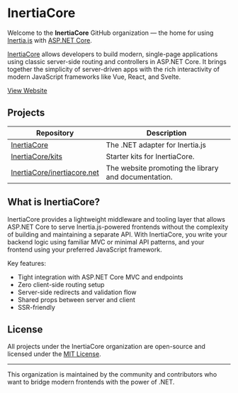 # InertiaCore

Welcome to the **InertiaCore** GitHub organization — the home for using [Inertia.js](https://inertiajs.com/file-uploads) with [ASP.NET Core](https://dotnet.microsoft.com/en-us/apps/aspnet).

[InertiaCore](https://github.com/kapi2289/InertiaCore) allows developers to build modern, single-page applications using classic server-side routing and controllers in ASP.NET Core. It brings together the simplicity of server-driven apps with the rich interactivity of modern JavaScript frameworks like Vue, React, and Svelte.

[View Website](https://inertiacore.net)

## Projects

| Repository | Description |
|------------|-------------|
| [InertiaCore](https://github.com/kapi2289/InertiaCore) | The .NET adapter for Inertia.js  |
| [InertiaCore/kits](https://github.com/inertiacore/kits) | Starter kits for InertiaCore. |
| [InertiaCore/inertiacore.net](https://github.com/inertiacore/inertiacore.net) | The website promoting the library and documentation. |

## What is InertiaCore?

InertiaCore provides a lightweight middleware and tooling layer that allows ASP.NET Core to serve Inertia.js-powered frontends without the complexity of building and maintaining a separate API. With InertiaCore, you write your backend logic using familiar MVC or minimal API patterns, and your frontend using your preferred JavaScript framework.

Key features:

- Tight integration with ASP.NET Core MVC and endpoints
- Zero client-side routing setup
- Server-side redirects and validation flow
- Shared props between server and client
- SSR-friendly

## License

All projects under the InertiaCore organization are open-source and licensed under the [MIT License](https://opensource.org/licenses/MIT).

---

This organization is maintained by the community and contributors who want to bridge modern frontends with the power of .NET.
